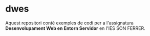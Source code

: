 # dwes
Aquest repositori conté exemples de codi per a l'assignatura <b>Desenvolupament Web en Entorn Servidor</b> en l'IES SON FERRER.
